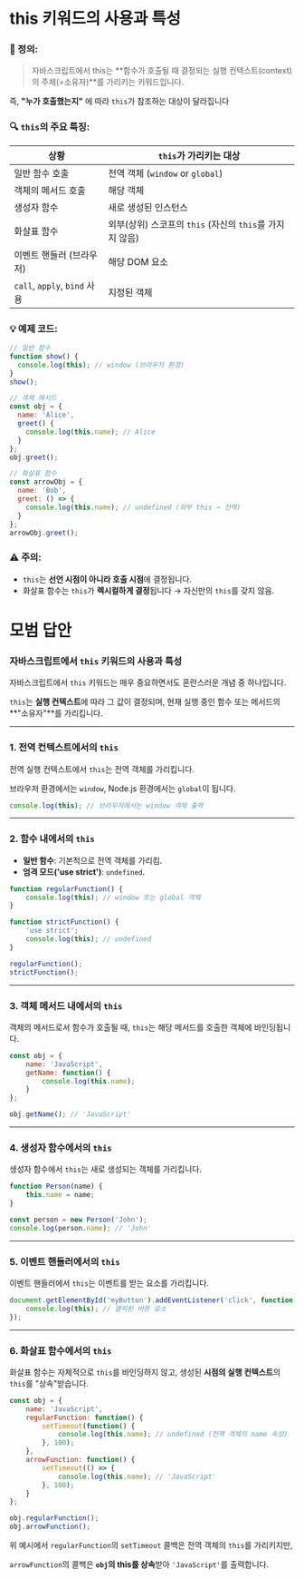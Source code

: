# this 키워드의 사용과 특성

### 📘 정의:

> 자바스크립트에서 this는 **함수가 호출될 때 결정되는 실행 컨텍스트(context)의 주체(=소유자)**를 가리키는 키워드입니다.
> 

즉, **"누가 호출했는지"** 에 따라 `this`가 참조하는 대상이 달라집니다

### 🔍 `this`의 주요 특징:

| 상황 | `this`가 가리키는 대상 |
| --- | --- |
| 일반 함수 호출 | 전역 객체 (`window` or `global`) |
| 객체의 메서드 호출 | 해당 객체 |
| 생성자 함수 | 새로 생성된 인스턴스 |
| 화살표 함수 | 외부(상위) 스코프의 `this` (자신의 `this`를 가지지 않음) |
| 이벤트 핸들러 (브라우저) | 해당 DOM 요소 |
| `call`, `apply`, `bind` 사용 | 지정된 객체 |

### 💡 예제 코드:

```jsx
// 일반 함수
function show() {
  console.log(this); // window (브라우저 환경)
}
show();

// 객체 메서드
const obj = {
  name: 'Alice',
  greet() {
    console.log(this.name); // Alice
  }
};
obj.greet();

// 화살표 함수
const arrowObj = {
  name: 'Bob',
  greet: () => {
    console.log(this.name); // undefined (외부 this → 전역)
  }
};
arrowObj.greet();

```

### ⚠️ 주의:

- `this`는 **선언 시점이 아니라 호출 시점**에 결정됩니다.
- 화살표 함수는 `this`가 **렉시컬하게 결정**됩니다 → 자신만의 `this`를 갖지 않음.

# **모범 답안**

### **자바스크립트에서 `this` 키워드의 사용과 특성**

자바스크립트에서 `this` 키워드는 매우 중요하면서도 혼란스러운 개념 중 하나입니다.

`this`는 **실행 컨텍스트**에 따라 그 값이 결정되며, 현재 실행 중인 함수 또는 메서드의 **"소유자"**를 가리킵니다.

---

### **1. 전역 컨텍스트에서의 `this`**

전역 실행 컨텍스트에서 `this`는 전역 객체를 가리킵니다.

브라우저 환경에서는 `window`, Node.js 환경에서는 `global`이 됩니다.

```jsx
console.log(this); // 브라우저에서는 window 객체 출력

```

---

### **2. 함수 내에서의 `this`**

- **일반 함수**: 기본적으로 전역 객체를 가리킴.
- **엄격 모드('use strict')**: `undefined`.

```jsx
function regularFunction() {
    console.log(this); // window 또는 global 객체
}

function strictFunction() {
    'use strict';
    console.log(this); // undefined
}

regularFunction();
strictFunction();

```

---

### **3. 객체 메서드 내에서의 `this`**

객체의 메서드로서 함수가 호출될 때, `this`는 해당 메서드를 호출한 객체에 바인딩됩니다.

```jsx
const obj = {
    name: 'JavaScript',
    getName: function() {
        console.log(this.name);
    }
};

obj.getName(); // 'JavaScript'

```

---

### **4. 생성자 함수에서의 `this`**

생성자 함수에서 `this`는 새로 생성되는 객체를 가리킵니다.

```jsx
function Person(name) {
    this.name = name;
}

const person = new Person('John');
console.log(person.name); // 'John'

```

---

### **5. 이벤트 핸들러에서의 `this`**

이벤트 핸들러에서 `this`는 이벤트를 받는 요소를 가리킵니다.

```jsx
document.getElementById('myButton').addEventListener('click', function() {
    console.log(this); // 클릭된 버튼 요소
});

```

---

### **6. 화살표 함수에서의 `this`**

화살표 함수는 자체적으로 `this`를 바인딩하지 않고, 생성된 **시점의 실행 컨텍스트**의 `this`를 "상속"받습니다.

```jsx
const obj = {
    name: 'JavaScript',
    regularFunction: function() {
        setTimeout(function() {
            console.log(this.name); // undefined (전역 객체의 name 속성)
        }, 100);
    },
    arrowFunction: function() {
        setTimeout(() => {
            console.log(this.name); // 'JavaScript'
        }, 100);
    }
};

obj.regularFunction();
obj.arrowFunction();

```

위 예시에서 `regularFunction`의 `setTimeout` 콜백은 전역 객체의 `this`를 가리키지만,

`arrowFunction`의 콜백은 **`obj`의 this를 상속**받아 `'JavaScript'`를 출력합니다.
